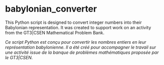 # babylonian_converter
This Python script is designed to convert integer numbers into their Babylonian representation. It was created to support work on an activity from the GT3|CSEN Mathematical Problem Bank. 

*Ce script Python est conçu pour convertir les nombres entiers en leur représentation babylonienne. Il a été créé pour accompagner le travail sur une activité issue de la banque de problèmes mathématiques proposée par le GT3|CSEN.*
